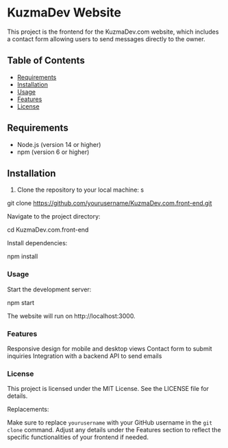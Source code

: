 # KuzmaDev Website

This project is the frontend for the KuzmaDev.com website, which includes a contact form allowing users to send messages directly to the owner.

## Table of Contents

- [Requirements](#requirements)
- [Installation](#installation)
- [Usage](#usage)
- [Features](#features)
- [License](#license)

## Requirements

- Node.js (version 14 or higher)
- npm (version 6 or higher)

## Installation

1. Clone the repository to your local machine:
s

git clone https://github.com/yourusername/KuzmaDev.com.front-end.git
   
Navigate to the project directory:

cd KuzmaDev.com.front-end
   
Install dependencies:

npm install

### Usage
Start the development server:

npm start

The website will run on http://localhost:3000.

### Features
Responsive design for mobile and desktop views
Contact form to submit inquiries
Integration with a backend API to send emails

### License
This project is licensed under the MIT License. See the LICENSE file for details.

Replacements:

Make sure to replace `yourusername` with your GitHub username in the `git clone` command. Adjust any details under the Features section to reflect the specific functionalities of your frontend if needed.

